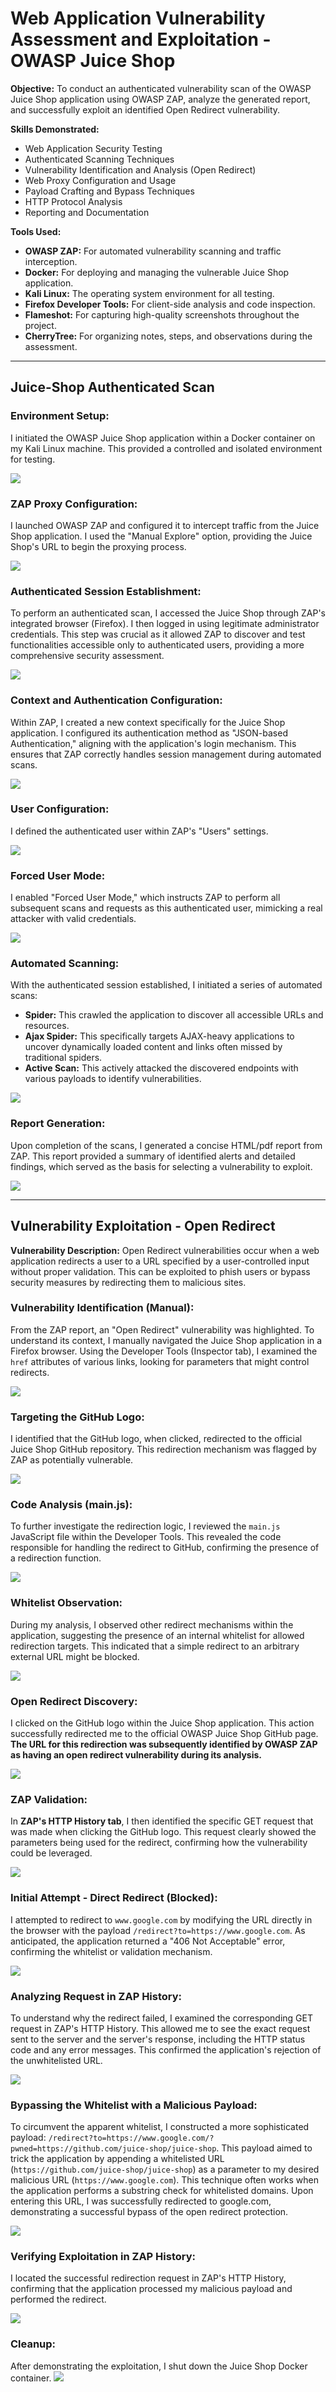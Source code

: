# Web Application Vulnerability Assessment and Exploitation - OWASP Juice Shop

**Objective:** To conduct an authenticated vulnerability scan of the OWASP Juice Shop application using OWASP ZAP, analyze the generated report, and successfully exploit an identified Open Redirect vulnerability.

**Skills Demonstrated:**

* Web Application Security Testing
* Authenticated Scanning Techniques
* Vulnerability Identification and Analysis (Open Redirect)
* Web Proxy Configuration and Usage
* Payload Crafting and Bypass Techniques
* HTTP Protocol Analysis
* Reporting and Documentation

**Tools Used:**

* **OWASP ZAP:** For automated vulnerability scanning and traffic interception.
* **Docker:** For deploying and managing the vulnerable Juice Shop application.
* **Kali Linux:** The operating system environment for all testing.
* **Firefox Developer Tools:** For client-side analysis and code inspection.
* **Flameshot:** For capturing high-quality screenshots throughout the project.
* **CherryTree:** For organizing notes, steps, and observations during the assessment.

---

## Juice-Shop Authenticated Scan

### Environment Setup:
I initiated the OWASP Juice Shop application within a Docker container on my Kali Linux machine. This provided a controlled and isolated environment for testing.

![](screenshots/1.png)


### ZAP Proxy Configuration:
I launched OWASP ZAP and configured it to intercept traffic from the Juice Shop application. I used the "Manual Explore" option, providing the Juice Shop's URL to begin the proxying process.

![](screenshots/2.png)


### Authenticated Session Establishment:
To perform an authenticated scan, I accessed the Juice Shop through ZAP's integrated browser (Firefox). I then logged in using legitimate administrator credentials. This step was crucial as it allowed ZAP to discover and test functionalities accessible only to authenticated users, providing a more comprehensive security assessment.

![](screenshots/3.png)


### Context and Authentication Configuration:
Within ZAP, I created a new context specifically for the Juice Shop application. I configured its authentication method as "JSON-based Authentication," aligning with the application's login mechanism. This ensures that ZAP correctly handles session management during automated scans.

![](screenshots/4.png)


### User Configuration:
I defined the authenticated user within ZAP's "Users" settings. 

![](screenshots/5.png)


### Forced User Mode:
I enabled "Forced User Mode," which instructs ZAP to perform all subsequent scans and requests as this authenticated user, mimicking a real attacker with valid credentials.

![](screenshots/6.png)


### Automated Scanning:
With the authenticated session established, I initiated a series of automated scans:
* **Spider:** This crawled the application to discover all accessible URLs and resources.
* **Ajax Spider:** This specifically targets AJAX-heavy applications to uncover dynamically loaded content and links often missed by traditional spiders.
* **Active Scan:** This actively attacked the discovered endpoints with various payloads to identify vulnerabilities.

![](screenshots/7.png)


### Report Generation:
Upon completion of the scans, I generated a concise HTML/pdf report from ZAP. This report provided a summary of identified alerts and detailed findings, which served as the basis for selecting a vulnerability to exploit.

![](screenshots/8.png)

---

## Vulnerability Exploitation - Open Redirect

**Vulnerability Description:** Open Redirect vulnerabilities occur when a web application redirects a user to a URL specified by a user-controlled input without proper validation. This can be exploited to phish users or bypass security measures by redirecting them to malicious sites.

### Vulnerability Identification (Manual):
From the ZAP report, an "Open Redirect" vulnerability was highlighted. To understand its context, I manually navigated the Juice Shop application in a Firefox browser. Using the Developer Tools (Inspector tab), I examined the `href` attributes of various links, looking for parameters that might control redirects.

![](screenshots/9.png)


### Targeting the GitHub Logo:
I identified that the GitHub logo, when clicked, redirected to the official Juice Shop GitHub repository. This redirection mechanism was flagged by ZAP as potentially vulnerable.

![](screenshots/10.png)


### Code Analysis (main.js):
To further investigate the redirection logic, I reviewed the `main.js` JavaScript file within the Developer Tools. This revealed the code responsible for handling the redirect to GitHub, confirming the presence of a redirection function.

![](screenshots/11.png)


### Whitelist Observation:
During my analysis, I observed other redirect mechanisms within the application, suggesting the presence of an internal whitelist for allowed redirection targets. This indicated that a simple redirect to an arbitrary external URL might be blocked.

![](screenshots/12.png)


### Open Redirect Discovery:
I clicked on the GitHub logo within the Juice Shop application. This action successfully redirected me to the official OWASP Juice Shop GitHub page. **The URL for this redirection was subsequently identified by OWASP ZAP as having an open redirect vulnerability during its analysis.**

![](screenshots/13.png)


### ZAP Validation:
In **ZAP's HTTP History tab**, I then identified the specific GET request that was made when clicking the GitHub logo. This request clearly showed the parameters being used for the redirect, confirming how the vulnerability could be leveraged.

![](screenshots/14.png)


### Initial Attempt - Direct Redirect (Blocked):
I attempted to redirect to `www.google.com` by modifying the URL directly in the browser with the payload `/redirect?to=https://www.google.com`. As anticipated, the application returned a "406 Not Acceptable" error, confirming the whitelist or validation mechanism.

![](screenshots/15.png)


### Analyzing Request in ZAP History:
To understand why the redirect failed, I examined the corresponding GET request in ZAP's HTTP History. This allowed me to see the exact request sent to the server and the server's response, including the HTTP status code and any error messages. This confirmed the application's rejection of the unwhitelisted URL.

![](screenshots/16.png)


### Bypassing the Whitelist with a Malicious Payload:
To circumvent the apparent whitelist, I constructed a more sophisticated payload: `/redirect?to=https://www.google.com/?pwned=https://github.com/juice-shop/juice-shop`. This payload aimed to trick the application by appending a whitelisted URL (`https://github.com/juice-shop/juice-shop`) as a parameter to my desired malicious URL (`https://www.google.com`). This technique often works when the application performs a substring check for whitelisted domains. Upon entering this URL, I was successfully redirected to google.com, demonstrating a successful bypass of the open redirect protection.

![](screenshots/17.png)


### Verifying Exploitation in ZAP History:
I located the successful redirection request in ZAP's HTTP History, confirming that the application processed my malicious payload and performed the redirect.

![](screenshots/18.png)


### Cleanup:
After demonstrating the exploitation, I shut down the Juice Shop Docker container.
![](screenshots/19.png)


